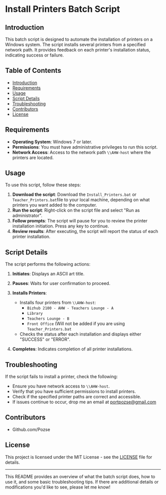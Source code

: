 # Install Printers Batch Script

## Introduction

This batch script is designed to automate the installation of printers on a Windows system. The script installs several printers from a specified network path. It provides feedback on each printer's installation status, indicating success or failure.

## Table of Contents

- [Introduction](#introduction)
- [Requirements](#requirements)
- [Usage](#usage)
- [Script Details](#script-details)
- [Troubleshooting](#troubleshooting)
- [Contributors](#contributors)
- [License](#license)

## Requirements

- **Operating System**: Windows 7 or later.
- **Permissions**: You must have administrative privileges to run this script.
- **Network Access**: Access to the network path `\\AHW-host` where the printers are located.

## Usage

To use this script, follow these steps:

1. **Download the script**: Download the `Install_Printers.bat` or `Teacher_Printers.bat`file to your local machine, depending on what printers you want added to the computer.
2. **Run the script**: Right-click on the script file and select "Run as administrator".
3. **Follow prompts**: The script will pause for you to review the printer installation initiation. Press any key to continue.
4. **Review results**: After executing, the script will report the status of each printer installation.

## Script Details

The script performs the following actions:

1. **Initiates**: Displays an ASCII art title.
2. **Pauses**: Waits for user confirmation to proceed.
3. **Installs Printers**:
   - Installs four printers from `\\AHW-host`:
     - `Bizhub 2100 - AHW - Teachers Lounge - A`
     - `Library`
     - `Teachers Lounge - B`
     - `Front Office` (Will not be added if you are using `Teacher_Printers.bat`
   - Checks the status after each installation and displays either "SUCCESS" or "ERROR".

4. **Completes**: Indicates completion of all printer installations.

## Troubleshooting

If the script fails to install a printer, check the following:

- Ensure you have network access to `\\AHW-host`.
- Verify that you have sufficient permissions to install printers.
- Check if the specified printer paths are correct and accessible.
- If issues continue to occur, drop me an email at portpozse@gmail.com

## Contributors

- Github.com/Pozse

## License

This project is licensed under the MIT License - see the [LICENSE](LICENSE.md) file for details.

---

This README provides an overview of what the batch script does, how to use it, and some basic troubleshooting tips. If there are additional details or modifications you'd like to see, please let me know!

